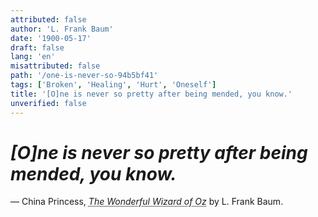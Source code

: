 ```yaml
---
attributed: false
author: 'L. Frank Baum'
date: '1900-05-17'
draft: false
lang: 'en'
misattributed: false
path: '/one-is-never-so-94b5bf41'
tags: ['Broken', 'Healing', 'Hurt', 'Oneself']
title: '[O]ne is never so pretty after being mended, you know.'
unverified: false
---
```


# *[O]ne is never so pretty after being mended, you know.*

&mdash; China Princess, <cite><abbr title="ISBN-13: 9780140621679">The Wonderful Wizard of Oz</abbr></cite> by L. Frank Baum.
